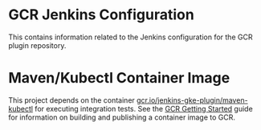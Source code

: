 <!--
 Copyright 2019 Google LLC

 Licensed under the Apache License, Version 2.0 (the "License"); you may not use this file except in
 compliance with the License. You may obtain a copy of the License at

        https://www.apache.org/licenses/LICENSE-2.0

 Unless required by applicable law or agreed to in writing, software distributed under the License
 is distributed on an "AS IS" BASIS, WITHOUT WARRANTIES OR CONDITIONS OF ANY KIND, either express or
 implied. See the License for the specific language governing permissions and limitations under the
 License.
-->

# GCR Jenkins Configuration

This contains information related to the Jenkins configuration for the GCR plugin
repository.

# Maven/Kubectl Container Image

This project depends on the container [gcr.io/jenkins-gke-plugin/maven-kubectl](maven-kubectl/Dockerfile)
for executing integration tests. See the [GCR Getting Started](https://cloud.google.com/container-registry/docs/quickstart)
guide for information on building and publishing a container image to GCR.
